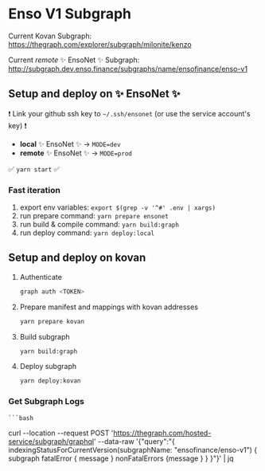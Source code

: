 # Enso V1 Subgraph

Current Kovan Subgraph:
https://thegraph.com/explorer/subgraph/milonite/kenzo

Current _remote_ ✨ EnsoNet ✨ Subgraph:
http://subgraph.dev.enso.finance/subgraphs/name/ensofinance/enso-v1

## Setup and deploy on ✨ EnsoNet ✨

❗️ Link your github ssh key to `~/.ssh/ensonet` (or use the service account's key) ❗️

- **local** ✨ EnsoNet ✨ -> `MODE=dev`
- **remote** ✨ EnsoNet ✨ -> `MODE=prod`

✅ `yarn start` ✅

### Fast iteration

1. export env variables: `export $(grep -v '^#' .env | xargs)`
2. run prepare command: `yarn prepare ensonet`
3. run build & compile command: `yarn build:graph`
4. run deploy command: `yarn deploy:local`

## Setup and deploy on kovan

1. Authenticate

   ```bash
   graph auth <TOKEN>
   ```

2. Prepare manifest and mappings with kovan addresses

   ```bash
   yarn prepare kovan
   ```

3. Build subgraph

   ```bash
   yarn build:graph
   ```

4. Deploy subgraph

   ```bash
   yarn deploy:kovan
   ```

### Get Subgraph Logs

    ```bash

curl --location --request POST 'https://thegraph.com/hosted-service/subgraph/graphql' --data-raw '{"query":"{ indexingStatusForCurrentVersion(subgraphName: \"ensofinance/enso-v1\") { subgraph fatalError { message } nonFatalErrors {message } } }"}' | jq

```

```
